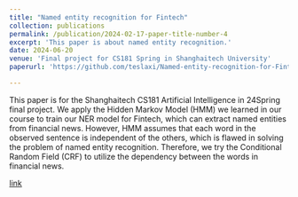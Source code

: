 ```yaml
---
title: "Named entity recognition for Fintech"
collection: publications
permalink: /publication/2024-02-17-paper-title-number-4
excerpt: 'This paper is about named entity recognition.'
date: 2024-06-20
venue: 'Final project for CS181 Spring in Shanghaitech University'
paperurl: 'https://github.com/teslaxi/Named-entity-recognition-for-Fintech/blob/main/paper/group2_Named%20entity%20recognition%20for%20Fintech.pdf'

---
```


This paper is for the Shanghaitech CS181 Artificial Intelligence in 24Spring final project. We apply the Hidden Markov Model (HMM) we learned in our course to train our NER model for Fintech, which can extract named entities from financial news. However, HMM assumes that each word in the observed sentence is independent of the others, which is flawed in solving the problem of named entity recognition. Therefore, we try the Conditional Random Field (CRF) to utilize the dependency between the words in financial news.

[link](https://github.com/teslaxi/Named-entity-recognition-for-Fintech/blob/main/paper/group2_Named%20entity%20recognition%20for%20Fintech.pdf)

